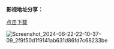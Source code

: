 **影视地址分享：**

[点击下载](https://www.123pan.com/s/eLHlVv-u9oU3.html)

![Screenshot_2024-06-22-22-10-37-09_2f9f50d1f9141ab631d86fd7c68233be](https://github.com/wubaiwan000/wubaiwan-github.io/assets/58747061/7294d5e3-a059-40ff-9a96-bb65ada0ef97)
